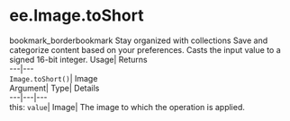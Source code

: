  
#  ee.Image.toShort 
bookmark_borderbookmark Stay organized with collections  Save and categorize content based on your preferences. 
Casts the input value to a signed 16-bit integer. 
Usage| Returns  
---|---  
`Image.toShort()`| Image  
Argument| Type| Details  
---|---|---  
this: `value`| Image| The image to which the operation is applied.  
